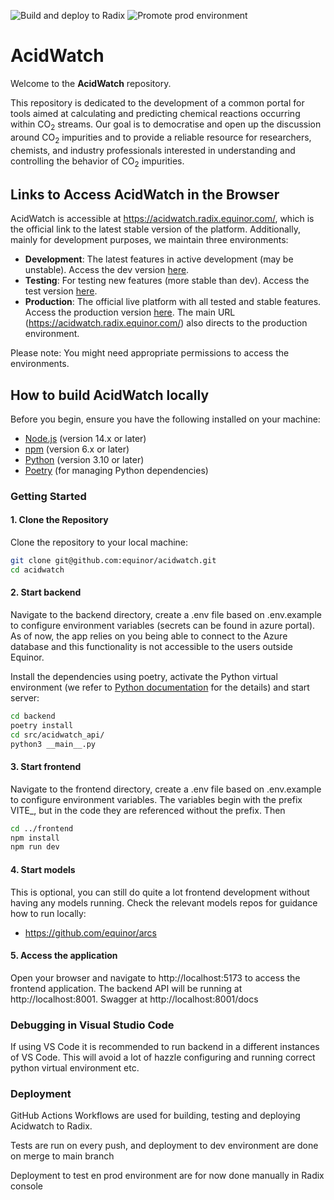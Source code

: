![Build and deploy to Radix](https://api.radix.equinor.com/api/v1/applications/acidwatch/environments/dev/buildstatus)
![Promote prod environment](https://api.radix.equinor.com/api/v1/applications/acidwatch/environments/prod/buildstatus?pipeline=promote)

# AcidWatch

Welcome to the **AcidWatch** repository.

This repository is dedicated to the development of a common portal for tools aimed at calculating and predicting chemical reactions occurring within CO<sub>2</sub> streams. Our goal is to democratise and open up the discussion around CO<sub>2</sub> impurities and to provide a reliable resource for researchers, chemists, and industry professionals interested in understanding and controlling the behavior of CO<sub>2</sub> impurities.

## Links to Access AcidWatch in the Browser

AcidWatch is accessible at https://acidwatch.radix.equinor.com/, which is the official link to the latest stable version of the platform. Additionally, mainly for development purposes, we maintain three environments:

-   **Development**: The latest features in active development (may be unstable). Access the dev version [here](https://frontend-acidwatch-dev.radix.equinor.com/).
-   **Testing**: For testing new features (more stable than dev). Access the test version [here](https://frontend-acidwatch-test.radix.equinor.com/).
-   **Production**: The official live platform with all tested and stable features. Access the production version [here](https://frontend-acidwatch-prod.radix.equinor.com/). The main URL (https://acidwatch.radix.equinor.com/) also directs to the production environment.

Please note: You might need appropriate permissions to access the environments.

## How to build AcidWatch locally

Before you begin, ensure you have the following installed on your machine:

-   [Node.js](https://nodejs.org/) (version 14.x or later)
-   [npm](https://www.npmjs.com/) (version 6.x or later)
-   [Python](https://www.python.org/) (version 3.10 or later)
-   [Poetry](https://python-poetry.org/) (for managing Python dependencies)

### Getting Started

#### 1. Clone the Repository

Clone the repository to your local machine:

```sh
git clone git@github.com:equinor/acidwatch.git
cd acidwatch
```

#### 2. Start backend

Navigate to the backend directory, create a .env file based on .env.example to configure environment variables (secrets can be found in azure portal). As of now, the app relies on you being able to connect to the Azure database and this functionality is not accessible to the users outside Equinor.

Install the dependencies using poetry, activate the Python virtual environment (we refer to [Python documentation](https://docs.python.org/3/library/venv.html) for the details) and start server:

```sh
cd backend
poetry install
cd src/acidwatch_api/
python3 __main__.py
```

#### 3. Start frontend

Navigate to the frontend directory, create a .env file based on .env.example to configure environment variables. The variables begin with the prefix VITE\_, but in the code they are referenced without the prefix. Then

```sh
cd ../frontend
npm install
npm run dev
```

#### 4. Start models

This is optional, you can still do quite a lot frontend development without having any models running. Check the relevant models repos for guidance how to run locally:

-   https://github.com/equinor/arcs

#### 5. Access the application

Open your browser and navigate to http://localhost:5173 to access the frontend application. The backend API will be running at http://localhost:8001. Swagger at http://localhost:8001/docs

### Debugging in Visual Studio Code

If using VS Code it is recommended to run backend in a different instances of VS Code. This will avoid a lot of hazzle configuring and running correct python virtual environment etc.

### Deployment

GitHub Actions Workflows are used for building, testing and deploying Acidwatch to Radix.

Tests are run on every push, and deployment to dev environment are done on merge to main branch

Deployment to test en prod environment are for now done manually in Radix console
